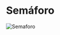 # Semáforo

![Semaforo](https://github.com/matheuspedrosam/Projetos-JavaScript/assets/99772255/9c76b8db-f280-4f19-89bf-54e55df70cb1)
